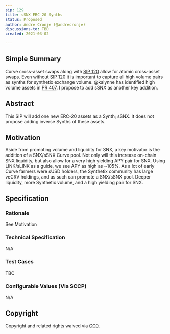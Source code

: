```yaml
---
sip: 129
title: sSNX ERC-20 Synths
status: Proposed
author: Andre Cronje (@andrecronje)
discussions-to: TBD
created: 2021-03-02

---
```


## Simple Summary
<!--"If you can't explain it simply, you don't understand it well enough." Simply describe the outcome the proposed changes intends to achieve. This should be non-technical and accessible to a casual community member.-->
Curve cross-asset swaps along with [SIP 120](https://github.com/Synthetixio/SIPs/blob/master/sips/sip-120.md) allow for atomic cross-asset swaps. Even without [SIP 120](https://github.com/Synthetixio/SIPs/blob/master/sips/sip-120.md) it is important to capture all high volume pairs as synths for synthetix exchange volume. @kaiynne has identified high volume assets in [PR 407](https://github.com/Synthetixio/SIPs/pull/407). I propose to add sSNX as another key addition.

## Abstract
<!--A short (~200 word) description of the proposed change, the abstract should clearly describe the proposed change. This is what *will* be done if the SIP is implemented, not *why* it should be done or *how* it will be done. If the SIP proposes deploying a new contract, write, "we propose to deploy a new contract that will do x".-->
This SIP will add one new ERC-20 assets as a Synth; sSNX. It does not propose adding inverse Synths of these assets.

## Motivation
<!--This is the problem statement. This is the *why* of the SIP. It should clearly explain *why* the current state of the protocol is inadequate.  It is critical that you explain *why* the change is needed, if the SIP proposes changing how something is calculated, you must address *why* the current calculation is innaccurate or wrong. This is not the place to describe how the SIP will address the issue!-->
Aside from promoting volume and liquidity for SNX, a key motivator is the addition of a SNX/sSNX Curve pool. Not only will this increase on-chain SNX liquidity, but also allow for a very high yielding APY pair for SNX. Using LINK/sLINK as a guide, we see APY as high as ~105%. As a lot of early Curve farmers were sUSD holders, the Synthetix community has large veCRV holdings, and as such can promote a SNX/sSNX pool. Deeper liquidity, more Synthetix volume, and a high yielding pair for SNX.

## Specification
<!--The specification should describe the syntax and semantics of any new feature, there are five sections
1. Rationale
2. Technical Specification
3. Test Cases
4. Configurable Values
-->

### Rationale
<!--This is where you explain the reasoning behind how you propose to solve the problem. Why did you propose to implement the change in this way, what were the considerations and trade-offs. The rationale fleshes out what motivated the design and why particular design decisions were made. It should describe alternate designs that were considered and related work. The rationale may also provide evidence of consensus within the community, and should discuss important objections or concerns raised during discussion.-->
See Motivation

### Technical Specification
<!--The technical specification should outline the public API of the changes proposed. That is, changes to any of the interfaces Synthetix currently exposes or the creations of new ones.-->
N/A

### Test Cases
<!--Test cases for an implementation are mandatory for SIPs but can be included with the implementation..-->
TBC

### Configurable Values (Via SCCP)
<!--Please list all values configurable via SCCP under this implementation.-->
N/A

## Copyright
Copyright and related rights waived via [CC0](https://creativecommons.org/publicdomain/zero/1.0/).
